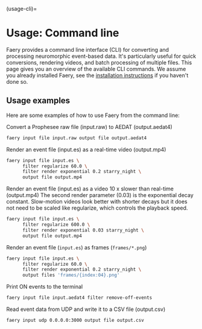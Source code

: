 (usage-cli)=
# Usage: Command line

Faery provides a command line interface (CLI) for converting and processing neuromorphic event-based data.
It's particularly useful for quick conversions, rendering videos, and batch processing of multiple files.
This page gives you an overview of the available CLI commands.
We assume you already installed Faery, see the [installation instructions](#installation) if you haven't done so.

## Usage examples
Here are some examples of how to use Faery from the command line:

Convert a Prophesee raw file (input.raw) to AEDAT (output.aedat4)
```sh
faery input file input.raw output file output.aedat4
```

Render an event file (input.es) as a real-time video (output.mp4)
```sh
faery input file input.es \
      filter regularize 60.0 \
      filter render exponential 0.2 starry_night \
      output file output.mp4
```

Render an event file (input.es) as a video 10 x slower than real-time (output.mp4)
The second render parameter (0.03) is the exponential decay constant.
Slow-motion videos look better with shorter decays but it does not need to be scaled like regularize, which controls the playback speed.
```sh
faery input file input.es \
      filter regularize 600.0 \
      filter render exponential 0.03 starry_night \
      output file output.mp4
```

Render an event file (`input.es`) as frames (`frames/*.png`)
```sh
faery input file input.es \
      filter regularize 60.0 \
      filter render exponential 0.2 starry_night \
      output files 'frames/{index:04}.png'
```

Print ON events to the terminal
```sh
faery input file input.aedat4 filter remove-off-events
```

Read event data from UDP and write it to a CSV file (output.csv)
```sh
faery input udp 0.0.0.0:3000 output file output.csv
```
